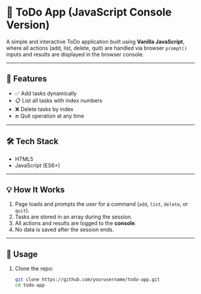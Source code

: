 # 📝 ToDo App (JavaScript Console Version)

A simple and interactive ToDo application built using **Vanilla JavaScript**, where all actions (add, list, delete, quit) are handled via browser `prompt()` inputs and results are displayed in the browser console.

---

## 🚀 Features

- ✅ Add tasks dynamically
- 📋 List all tasks with index numbers
- ❌ Delete tasks by index
- 🔚 Quit operation at any time

---

## 🛠 Tech Stack

- HTML5  
- JavaScript (ES6+)

---


## 💡 How It Works

1. Page loads and prompts the user for a command (`add`, `list`, `delete`, or `quit`).
2. Tasks are stored in an array during the session.
3. All actions and results are logged to the **console**.
4. No data is saved after the session ends.

---

## 🧪 Usage

1. Clone the repo:
   ```bash
   git clone https://github.com/yourusername/todo-app.git
   cd todo-app


